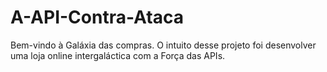 # A-API-Contra-Ataca
 Bem-vindo à Galáxia das compras. O intuito desse projeto foi desenvolver uma loja online intergaláctica com a Força das APIs.
